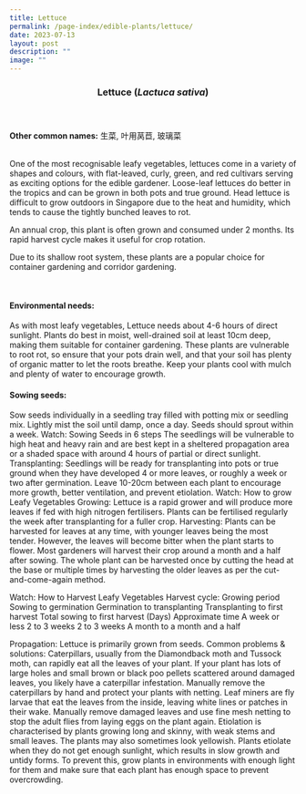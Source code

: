 ```yaml
---
title: Lettuce
permalink: /page-index/edible-plants/lettuce/
date: 2023-07-13
layout: post
description: ""
image: ""
---
```

<header>
	<h3>Lettuce (<em>Lactuca sativa</em>)</h3>
</header>
	
<section>
	<strong>Other common names:</strong> 生菜, 叶用莴苣, 玻璃菜
	
</section>
<br>

<section>
<p>One of the most recognisable leafy vegetables, lettuces come in a variety of shapes and colours, with flat-leaved, curly, green, and red cultivars serving as exciting options for the edible gardener. Loose-leaf lettuces do better in the tropics and can be grown in both pots and true ground. Head lettuce is difficult to grow outdoors in Singapore due to the heat and humidity, which tends to cause the tightly bunched leaves to rot.</p>
	<p>An annual crop, this plant is often grown and consumed under 2 months. Its rapid harvest cycle makes it useful for crop rotation.</p>
  <p>Due to its shallow root system, these plants are a popular choice for container gardening and corridor gardening.</p>
	<br>
</section>

<section>
	<h4>Environmental needs:</h4>
As with most leafy vegetables, Lettuce needs about 4-6 hours of direct sunlight. Plants do best in moist, well-drained soil at least 10cm deep, making them suitable for container gardening. These plants are vulnerable to root rot, so ensure that your pots drain well, and that your soil has plenty of organic matter to let the roots breathe. Keep your plants cool with mulch and plenty of water to encourage growth. 
	</section>
	
<h4>Sowing seeds:</h4>
Sow seeds individually in a seedling tray filled with potting mix or seedling mix. Lightly mist the soil until damp, once a day. Seeds should sprout within a week.
Watch: Sowing Seeds in 6 steps
The seedlings will be vulnerable to high heat and heavy rain and are best kept in a sheltered propagation area or a shaded space with around 4 hours of partial or direct sunlight. 
Transplanting:
Seedlings will be ready for transplanting into pots or true ground when they have developed 4 or more leaves, or roughly a week or two after germination. Leave 10-20cm between each plant to encourage more growth, better ventilation, and prevent etiolation. 
Watch: How to grow Leafy Vegetables
Growing:
Lettuce is a rapid grower and will produce more leaves if fed with high nitrogen fertilisers. Plants can be fertilised regularly the week after transplanting for a fuller crop. 
Harvesting:
Plants can be harvested for leaves at any time, with younger leaves being the most tender. However, the leaves will become bitter when the plant starts to flower. Most gardeners will harvest their crop around a month and a half after sowing. 
The whole plant can be harvested once by cutting the head at the base or multiple times by harvesting the older leaves as per the cut-and-come-again method.

Watch: How to Harvest Leafy Vegetables
Harvest cycle:
Growing period	Sowing to germination	Germination to transplanting	Transplanting to first harvest	Total sowing to first harvest (Days)
Approximate time	A week or less	2 to 3 weeks	2 to 3 weeks	A month to a month and a half

Propagation:
Lettuce is primarily grown from seeds. 
Common problems &amp; solutions:
Caterpillars, usually from the Diamondback moth and Tussock moth, can rapidly eat all the leaves of your plant. If your plant has lots of large holes and small brown or black poo pellets scattered around damaged leaves, you likely have a caterpillar infestation. Manually remove the caterpillars by hand and protect your plants with netting.
Leaf miners are fly larvae that eat the leaves from the inside, leaving white lines or patches in their wake. Manually remove damaged leaves and use fine mesh netting to stop the adult flies from laying eggs on the plant again.
Etiolation is characterised by plants growing long and skinny, with weak stems and small leaves. The plants may also sometimes look yellowish. Plants etiolate when they do not get enough sunlight, which results in slow growth and untidy forms. To prevent this, grow plants in environments with enough light for them and make sure that each plant has enough space to prevent overcrowding.